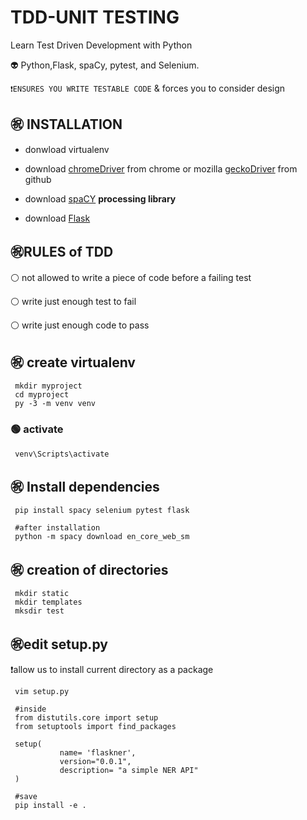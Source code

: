 # TDD-UNIT TESTING
Learn Test Driven Development with Python

👽  Python,Flask, spaCy, pytest, and Selenium.

`❗ENSURES YOU WRITE TESTABLE CODE` & forces you to consider design

## ㊗️ INSTALLATION
- donwload virtualenv

- download [chromeDriver](https://chromedriver.chromium.org/) from chrome or mozilla [geckoDriver](https://github.com/mozilla/geckodriver) from github

- download [spaCY](https://spacy.io/) **processing library**

- download [Flask](https://flask.palletsprojects.com/en/2.2.x/installation/)

## ㊗️RULES of TDD
⚪ not allowed to write a piece of code before a failing test 

⚪ write just enough test to fail 

⚪ write just enough code to pass 
## ㊗️ create virtualenv
     mkdir myproject
     cd myproject
     py -3 -m venv venv
### 🟢 activate
     venv\Scripts\activate
## ㊗️ Install dependencies
     pip install spacy selenium pytest flask
     
     #after installation
     python -m spacy download en_core_web_sm
## ㊗️ creation of directories
     mkdir static 
     mkdir templates
     mksdir test
## ㊗️edit setup.py
❗allow us to install current directory as a package
 
     vim setup.py
     
     #inside
     from distutils.core import setup
     from setuptools import find_packages
     
     setup(
               name= 'flaskner',
               version="0.0.1",
               description= "a simple NER API"
     )
     
     #save
     pip install -e . 
